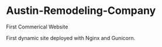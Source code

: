 # Austin-Remodeling-Company
First Commerical Website

First dynamic site deployed with Nginx and Gunicorn.
